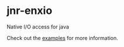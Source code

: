 jnr-enxio
=========

Native I/O access for java

Check out the [examples](https://github.com/jnr/jnr-unixsocket/tree/master/src/main/test/jnr/enxio/example) for more information.
